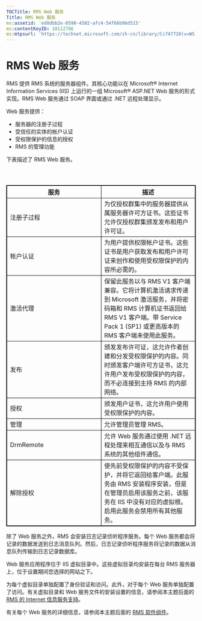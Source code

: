 ```yaml
---
TOCTitle: RMS Web 服务
Title: RMS Web 服务
ms:assetid: 'ed8dbb2e-0590-4502-afc4-54f66b96d515'
ms:contentKeyID: 18112786
ms:mtpsurl: 'https://technet.microsoft.com/zh-cn/library/Cc747728(v=WS.10)'
---
```


RMS Web 服务
============

RMS 提供 RMS 系统的服务器组件。其核心功能以在 Microsoft® Internet Information Services (IIS) 上运行的一组 Microsoft® ASP.NET Web 服务的形式实现。RMS Web 服务通过 SOAP 界面或通过 .NET 远程处理显示。

Web 服务提供：

-   服务器的注册子过程
-   受信任的实体的帐户认证
-   受权限保护的信息的授权
-   RMS 的管理功能

下表描述了 RMS Web 服务。

###  

 
<p> </p> <table style="border:1px solid black;">
<colgroup>
<col width="50%" />
<col width="50%" />
</colgroup>
<thead>
<tr class="header">
<th style="border:1px solid black;" >服务</th>
<th style="border:1px solid black;" >描述</th>
</tr>
</thead>
<tbody>
<tr class="odd">
<td style="border:1px solid black;">注册子过程</td>
<td style="border:1px solid black;">为仅授权群集中的服务器提供从属服务器许可方证书。这些证书允许仅授权群集颁发发布和用户许可证。</td>
</tr>
<tr class="even">
<td style="border:1px solid black;">帐户认证</td>
<td style="border:1px solid black;">为用户提供权限帐户证书。这些证书是用户获取发布和用户许可证来创作和使用受权限保护的内容所必需的。</td>
</tr>
<tr class="odd">
<td style="border:1px solid black;">激活代理</td>
<td style="border:1px solid black;">保留此服务以与 RMS V1 客户端兼容。它将计算机激活请求传递到 Microsoft 激活服务，并将密码箱和 RMS 计算机证书返回给 RMS V1 客户端。带 Service Pack 1 (SP1) 或更高版本的 RMS 客户端未使用此服务。</td>
</tr>
<tr class="even">
<td style="border:1px solid black;">发布</td>
<td style="border:1px solid black;">颁发发布许可证，这允许作者创建和分发受权限保护的内容。同时颁发客户端许可方证书，这允许用户发布受权限保护的内容，而不必连接到主持 RMS 的内部网络。</td>
</tr>
<tr class="odd">
<td style="border:1px solid black;">授权</td>
<td style="border:1px solid black;">颁发用户证书，这允许用户使用受权限保护的内容。</td>
</tr>
<tr class="even">
<td style="border:1px solid black;">管理</td>
<td style="border:1px solid black;">允许管理员管理 RMS。</td>
</tr>
<tr class="odd">
<td style="border:1px solid black;">DrmRemote</td>
<td style="border:1px solid black;">允许 Web 服务通过使用 .NET 远程处理来相互通信以及与 RMS 系统的其他组件通信。</td>
</tr>
<tr class="even">
<td style="border:1px solid black;">解除授权</td>
<td style="border:1px solid black;">使先前受权限保护的内容不受保护，并将它返回给客户端。此服务由 RMS 安装程序安装，但是在管理员启用该服务之前，该服务在 IIS 中没有对应的虚拟根。启用此服务会禁用所有其他服务。</td>
</tr>
</tbody>
</table>
  
除了 Web 服务之外，RMS 会安装日志记录侦听程序服务。每个 Web 服务都会将记录的数据发送到日志消息队列。然后，日志记录侦听程序服务将记录的数据从消息队列传输到日志记录数据库。
  
Web 服务应用程序位于 IIS 虚拟目录中。这些虚拟目录均安装在每台 RMS 服务器上，位于设置期间您选择的网站之下。
  
为每个虚拟目录单独配置了身份验证和访问。此外，对于每个 Web 服务单独配置了访问。有关虚拟目录和 Web 服务文件的安装设置的信息，请参阅本主题后面的 [RMS 的 Internet 信息服务支持](https://technet.microsoft.com/bd4dc69f-1e4e-4e95-9ae2-c925d8a14d4c)。
  
有关每个 Web 服务的详细信息，请参阅本主题后面的 [RMS 软件组件](https://technet.microsoft.com/e38a840e-f390-48fd-8354-50108a64f5ca)。
